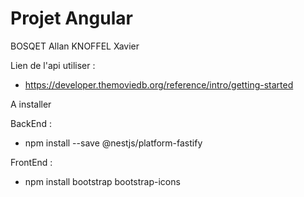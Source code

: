 ﻿# Projet Angular 
BOSQET Allan
KNOFFEL Xavier

Lien de l'api utiliser :
  - https://developer.themoviedb.org/reference/intro/getting-started

A installer

BackEnd :

  - npm install --save @nestjs/platform-fastify

FrontEnd :

 - npm install bootstrap bootstrap-icons

